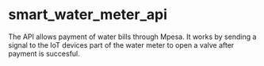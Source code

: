 # smart_water_meter_api

The API allows payment of water bills through Mpesa.
It works by sending a signal to the IoT devices part of the water meter to open a valve after payment is succesful.
